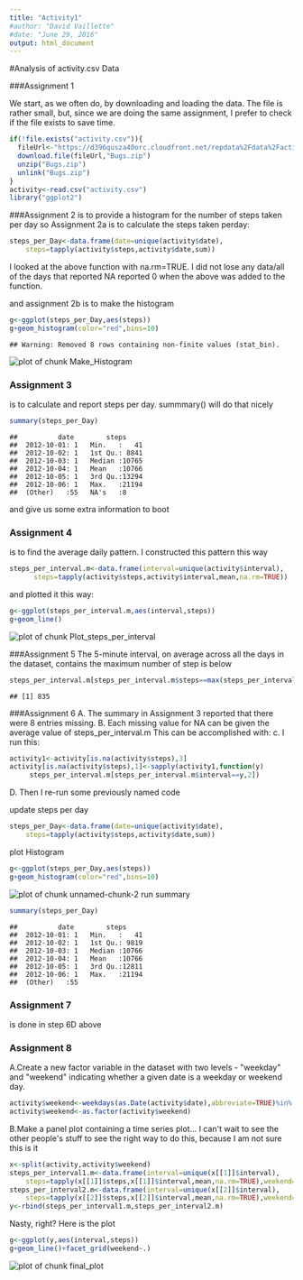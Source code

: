 ```yaml
---
title: "Activity1"
#author: "David Vaillette"
#date: "June 29, 2016"
output: html_document
---
```

#Analysis of activity.csv Data

###Assignment 1

We start, as we often do, by downloading and loading the data.  The file is rather small, but, since we are doing the same assignment, I prefer to check if the file exists to save time. 


```r
if(!file.exists("activity.csv")){
  fileUrl<-"https://d396qusza40orc.cloudfront.net/repdata%2Fdata%2Factivity.zip"
  download.file(fileUrl,"Bugs.zip")
  unzip("Bugs.zip")
  unlink("Bugs.zip")
}
activity<-read.csv("activity.csv")
library("ggplot2")
```
###Assignment 2 
is to provide a histogram for the number of steps taken per day so Assignment 2a is to calculate the steps taken perday:

```r
steps_per_Day<-data.frame(date=unique(activity$date),
    steps=tapply(activity$steps,activity$date,sum))
```
I looked at the above function with na.rm=TRUE.  I did not lose any data/all of the days that reported NA reported 0 when the above was added to the function.

and assignment 2b is to make the histogram

```r
g<-ggplot(steps_per_Day,aes(steps))
g+geom_histogram(color="red",bins=10)
```

```
## Warning: Removed 8 rows containing non-finite values (stat_bin).
```

![plot of chunk Make_Histogram](figure/Make_Histogram-1.png)

### Assignment 3 
is to calculate and report steps per day.  summmary() will do that nicely

```r
summary(steps_per_Day)
```

```
##          date        steps      
##  2012-10-01: 1   Min.   :   41  
##  2012-10-02: 1   1st Qu.: 8841  
##  2012-10-03: 1   Median :10765  
##  2012-10-04: 1   Mean   :10766  
##  2012-10-05: 1   3rd Qu.:13294  
##  2012-10-06: 1   Max.   :21194  
##  (Other)   :55   NA's   :8
```
and give us some extra information to boot

### Assignment 4
is to find the average daily pattern.  I constructed this pattern this way

```r
steps_per_interval.m<-data.frame(interval=unique(activity$interval),
      steps=tapply(activity$steps,activity$interval,mean,na.rm=TRUE))
```
and plotted it this way:

```r
g<-ggplot(steps_per_interval.m,aes(interval,steps))
g+geom_line()
```

![plot of chunk Plot_steps_per_interval](figure/Plot_steps_per_interval-1.png)

###Assignment 5
The 5-minute interval, on average across all the days in the dataset, contains the maximum number of step is below


```r
steps_per_interval.m[steps_per_interval.m$steps==max(steps_per_interval.m$steps),1]
```

```
## [1] 835
```
###Assignment 6
A.  The summary in Assignment 3 reported that there were 8 entries missing.
B.  Each missing value for NA can be given the average value of steps_per_interval.m  This can be accomplished with:
c. I run this:

```r
activity1<-activity[is.na(activity$steps),3]
activity[is.na(activity$steps),1]<-sapply(activity1,function(y) 
     steps_per_interval.m[steps_per_interval.m$interval==y,2])
```
D. Then I re-run some previously named code

update steps per day

```r
steps_per_Day<-data.frame(date=unique(activity$date),
    steps=tapply(activity$steps,activity$date,sum))
```
plot Histogram

```r
g<-ggplot(steps_per_Day,aes(steps))
g+geom_histogram(color="red",bins=10)
```

![plot of chunk unnamed-chunk-2](figure/unnamed-chunk-2-1.png)
run summary

```r
summary(steps_per_Day)
```

```
##          date        steps      
##  2012-10-01: 1   Min.   :   41  
##  2012-10-02: 1   1st Qu.: 9819  
##  2012-10-03: 1   Median :10766  
##  2012-10-04: 1   Mean   :10766  
##  2012-10-05: 1   3rd Qu.:12811  
##  2012-10-06: 1   Max.   :21194  
##  (Other)   :55
```
### Assignment 7
is done in step 6D above

### Assignment 8
A.Create a new factor variable in the dataset with two levels - "weekday" and "weekend" indicating whether a given date is a weekday or weekend day.

```r
activity$weekend<-weekdays(as.Date(activity$date),abbreviate=TRUE)%in% c("Sat","Sun")
activity$weekend<-as.factor(activity$weekend)
```
B.Make a panel plot containing a time series plot...
I can't wait to see the other people's stuff to see the right way to do this, because I am not sure this is it

```r
x<-split(activity,activity$weekend)
steps_per_interval1.m<-data.frame(interval=unique(x[[1]]$interval),
    steps=tapply(x[[1]]$steps,x[[1]]$interval,mean,na.rm=TRUE),weekend="Weekday")
steps_per_interval2.m<-data.frame(interval=unique(x[[2]]$interval),
    steps=tapply(x[[2]]$steps,x[[2]]$interval,mean,na.rm=TRUE),weekend="Weekend")
y<-rbind(steps_per_interval1.m,steps_per_interval2.m)
```
Nasty, right?
Here is the plot

```r
g<-ggplot(y,aes(interval,steps))
g+geom_line()+facet_grid(weekend~.)
```

![plot of chunk final_plot](figure/final_plot-1.png)
